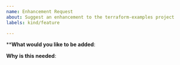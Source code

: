 ```yaml
---
name: Enhancement Request
about: Suggest an enhancement to the terraform-examples project
labels: kind/feature

---
```

<!-- Please only use this template for submitting enhancement requests -->

****What would you like to be added**:

**Why is this needed**:

